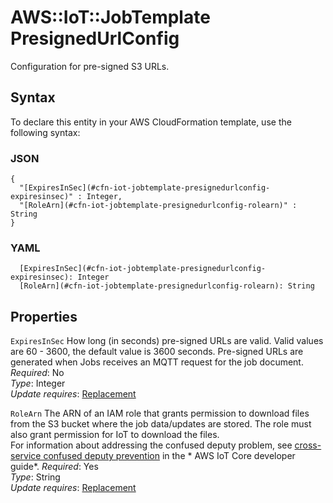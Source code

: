 # AWS::IoT::JobTemplate PresignedUrlConfig<a name="aws-properties-iot-jobtemplate-presignedurlconfig"></a>

Configuration for pre\-signed S3 URLs\.

## Syntax<a name="aws-properties-iot-jobtemplate-presignedurlconfig-syntax"></a>

To declare this entity in your AWS CloudFormation template, use the following syntax:

### JSON<a name="aws-properties-iot-jobtemplate-presignedurlconfig-syntax.json"></a>

```
{
  "[ExpiresInSec](#cfn-iot-jobtemplate-presignedurlconfig-expiresinsec)" : Integer,
  "[RoleArn](#cfn-iot-jobtemplate-presignedurlconfig-rolearn)" : String
}
```

### YAML<a name="aws-properties-iot-jobtemplate-presignedurlconfig-syntax.yaml"></a>

```
  [ExpiresInSec](#cfn-iot-jobtemplate-presignedurlconfig-expiresinsec): Integer
  [RoleArn](#cfn-iot-jobtemplate-presignedurlconfig-rolearn): String
```

## Properties<a name="aws-properties-iot-jobtemplate-presignedurlconfig-properties"></a>

`ExpiresInSec`  <a name="cfn-iot-jobtemplate-presignedurlconfig-expiresinsec"></a>
How long \(in seconds\) pre\-signed URLs are valid\. Valid values are 60 \- 3600, the default value is 3600 seconds\. Pre\-signed URLs are generated when Jobs receives an MQTT request for the job document\.  
*Required*: No  
*Type*: Integer  
*Update requires*: [Replacement](https://docs.aws.amazon.com/AWSCloudFormation/latest/UserGuide/using-cfn-updating-stacks-update-behaviors.html#update-replacement)

`RoleArn`  <a name="cfn-iot-jobtemplate-presignedurlconfig-rolearn"></a>
The ARN of an IAM role that grants permission to download files from the S3 bucket where the job data/updates are stored\. The role must also grant permission for IoT to download the files\.  
For information about addressing the confused deputy problem, see [cross\-service confused deputy prevention](https://docs.aws.amazon.com/iot/latest/developerguide/cross-service-confused-deputy-prevention.html) in the * AWS IoT Core developer guide*\.
*Required*: Yes  
*Type*: String  
*Update requires*: [Replacement](https://docs.aws.amazon.com/AWSCloudFormation/latest/UserGuide/using-cfn-updating-stacks-update-behaviors.html#update-replacement)